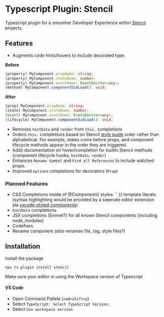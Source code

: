 # Typescript Plugin: Stencil
Typescript plugin for a smoother Developer Experience within [Stencil](https://stenciljs.com) projects

## Features
- Augments code hints/hovers to include decorated type 

**Before**
```typescript
(property) MyComponent.propName: string;
(property) MyComponent.stateName: number;
(property) MyComponent.eventName: EventEmitter<any>;
(method) MyComponent.componentDidLoad(): void;
```
**After**
```typescript
(prop) MyComponent.propName: string;
(state) MyComponent.stateName: number;
(event) MyComponent.eventName: EventEmitter<any>;
(lifecycle) MyComponent.componentDidLoad(): void;
```

- Removes `hostData` and `render` from `this.` completions
- Orders `this.` completions based on Stencil [style guide](https://stenciljs.com/docs/style-guide) order rather than alphabetical. For example, states come before props, and component lifecycle methods appear in the order they are triggered.
- Adds documentation on hover/completion for builtin Stencil methods (component lifecycle hooks, `hostData`, `render`)
- Enhances `Rename Symbol` and `Find all References` to include watched props.
- Improved `options` completions for decorators (`Prop`)

### Planned Features
- CSS Completions inside of @Component({ styles: `` }) template literals (syntax highlighting would be provided by a seperate editor extension ala [vscode-styled-components](https://github.com/styled-components/vscode-styled-components))
- `hostData` completions
- JSX completions (Emmet?) for all known Stencil components (including node_modules)
- Codefixes
- Rename component (also renames file, tag, style files?)

## Installation
Install the package
```
npx ts-plugin install stencil
```

Make sure your editor is using the Workspace version of Typescript 
#### VS Code
- Open Command Pallete (`cmd+shift+p`)
- Select `TypeScript: Select TypeScript Version.`
- Select `Use workspace version`
